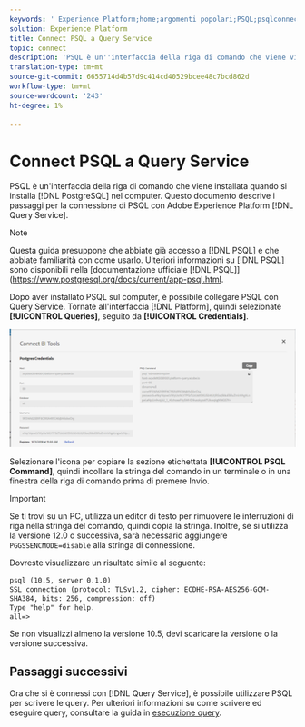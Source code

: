 ```yaml
---
keywords: ' Experience Platform;home;argomenti popolari;PSQL;psqlconnect to query service;Query service;query service;'
solution: Experience Platform
title: Connect PSQL a Query Service
topic: connect
description: 'PSQL è un''interfaccia della riga di comando che viene visualizzata quando si installa PostgreSQL nel computer. Potete installarlo seguendo queste istruzioni. '
translation-type: tm+mt
source-git-commit: 6655714d4b57d9c414cd40529bcee48c7bcd862d
workflow-type: tm+mt
source-wordcount: '243'
ht-degree: 1%

---
```



# Connect PSQL a Query Service

PSQL è un&#39;interfaccia della riga di comando che viene installata quando si installa [!DNL PostgreSQL] nel computer. Questo documento descrive i passaggi per la connessione di PSQL con Adobe Experience Platform [!DNL Query Service].

>[!NOTE]
>
> Questa guida presuppone che abbiate già accesso a [!DNL PSQL] e che abbiate familiarità con come usarlo. Ulteriori informazioni su [!DNL PSQL] sono disponibili nella [documentazione ufficiale [!DNL PSQL]](https://www.postgresql.org/docs/current/app-psql.html.

Dopo aver installato PSQL sul computer, è possibile collegare PSQL con Query Service. Tornate all&#39;interfaccia [!DNL Platform], quindi selezionate **[!UICONTROL Queries]**, seguito da **[!UICONTROL Credentials]**.

![Immagine](../images/clients/psql/connect-bi.png)

Selezionare l&#39;icona per copiare la sezione etichettata **[!UICONTROL PSQL Command]**, quindi incollare la stringa del comando in un terminale o in una finestra della riga di comando prima di premere Invio.

>[!IMPORTANT]
>
>Se ti trovi su un PC, utilizza un editor di testo per rimuovere le interruzioni di riga nella stringa del comando, quindi copia la stringa. Inoltre, se si utilizza la versione 12.0 o successiva, sarà necessario aggiungere `PGGSSENCMODE=disable` alla stringa di connessione.

Dovreste visualizzare un risultato simile al seguente:

```shell
psql (10.5, server 0.1.0)
SSL connection (protocol: TLSv1.2, cipher: ECDHE-RSA-AES256-GCM-SHA384, bits: 256, compression: off)
Type "help" for help.
all=>
```

Se non visualizzi almeno la versione 10.5, devi scaricare la versione o la versione successiva.

## Passaggi successivi

Ora che si è connessi con [!DNL Query Service], è possibile utilizzare PSQL per scrivere le query. Per ulteriori informazioni su come scrivere ed eseguire query, consultare la guida in [esecuzione query](../best-practices/writing-queries.md).